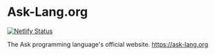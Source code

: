 # Ask-Lang.org
[![Netlify Status](https://api.netlify.com/api/v1/badges/4aba7295-c880-47bc-b637-3ba855ebcdb4/deploy-status)](https://app.netlify.com/sites/ask-lang/deploys)

The Ask programming language's official website. https://ask-lang.org
